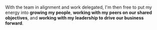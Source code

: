 With the team in alignment and work delegated, I'm then free to put my energy into **growing my people**, **working with my peers on our shared objectives**, and **working with my leadership to drive our business forward**.